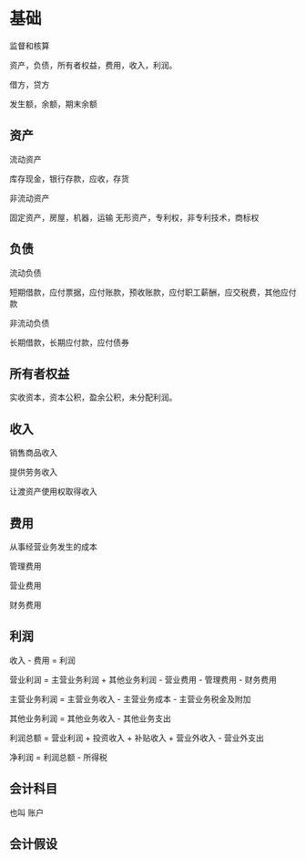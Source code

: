  # 基础
 
 监督和核算
 
 资产，负债，所有者权益，费用，收入，利润。
 
 借方，贷方
 
 发生额，余额，期末余额
 
 ## 资产
 
 流动资产
 
 库存现金，银行存款，应收，存货
 
 非流动资产
 
 固定资产，房屋，机器，运输
 无形资产，专利权，非专利技术，商标权
 
 ## 负债
 
 流动负债
 
 短期借款，应付票据，应付账款，预收账款，应付职工薪酬，应交税费，其他应付款
 
 非流动负债
 
 长期借款，长期应付款，应付债券
 
 ## 所有者权益
 
 实收资本，资本公积，盈余公积，未分配利润。
 
 ## 收入
 
 销售商品收入
 
 提供劳务收入
 
 让渡资产使用权取得收入
 
 ## 费用
 
 从事经营业务发生的成本
 
 管理费用
 
 营业费用
 
 财务费用
 
 ## 利润
 
 收入 - 费用 = 利润
 
 营业利润 = 主营业务利润 + 其他业务利润 - 营业费用 - 管理费用 - 财务费用
 
 主营业务利润 = 主营业务收入 - 主营业务成本 - 主营业务税金及附加
 
 其他业务利润 = 其他业务收入 - 其他业务支出 
 
 利润总额 = 营业利润 + 投资收入 + 补贴收入 + 营业外收入 - 营业外支出 
 
 净利润 = 利润总额 - 所得税
 
 ## 会计科目
 
 也叫 账户
 
 ## 会计假设
 
 